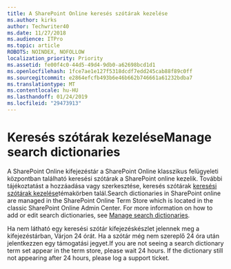 ```yaml
---
title: A SharePoint Online keresés szótárak kezelése
ms.author: kirks
author: Techwriter40
ms.date: 11/27/2018
ms.audience: ITPro
ms.topic: article
ROBOTS: NOINDEX, NOFOLLOW
localization_priority: Priority
ms.assetid: fe00f4c0-44d5-49d4-9db0-a62698bcd1d1
ms.openlocfilehash: 1fce7ae1e127f5318dcdf7edd245cab88f89c0ff
ms.sourcegitcommit: e2864efcfb493b6e46b662b746661a61232bdba7
ms.translationtype: MT
ms.contentlocale: hu-HU
ms.lasthandoff: 01/24/2019
ms.locfileid: "29473913"
---
```

# <a name="manage-search-dictionaries"></a><span data-ttu-id="67641-102">Keresés szótárak kezelése</span><span class="sxs-lookup"><span data-stu-id="67641-102">Manage search dictionaries</span></span>

<span data-ttu-id="67641-p101">A SharePoint Online kifejezéstár a SharePoint Online klasszikus felügyeleti központban található keresési szótárak a SharePoint online kezelik. További tájékoztatást a hozzáadása vagy szerkesztése, keresés szótárak [keresési szótárak kezelése](https://go.microsoft.com/fwlink/?linkid=2044669&amp;clcid=0x409)témakörben talál.</span><span class="sxs-lookup"><span data-stu-id="67641-p101">Search dictionaries in SharePoint online are managed in the SharePoint Online Term Store which is located in the classic SharePoint Online Admin Center. For more information on how to add or edit search dictionaries, see [Manage search dictionaries](https://go.microsoft.com/fwlink/?linkid=2044669&amp;clcid=0x409).</span></span>
  
<span data-ttu-id="67641-p102">Ha nem látható egy keresési szótár kifejezéskészlet jelennek meg a kifejezéstárban, Várjon 24 órát. Ha a szótár még nem szereplő 24 óra után jelentkezzen egy támogatási jegyet.</span><span class="sxs-lookup"><span data-stu-id="67641-p102">If you are not seeing a search dictionary term set appear in the term store, please wait 24 hours. If the dictionary still not appearing after 24 hours, please log a support ticket.</span></span>
  

